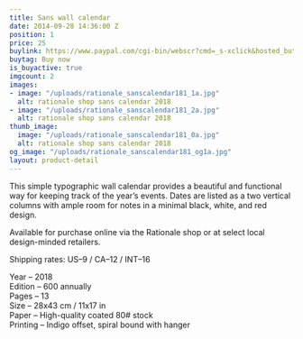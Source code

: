 ```yaml
---
title: Sans wall calendar
date: 2014-09-28 14:36:00 Z
position: 1
price: 25
buylink: https://www.paypal.com/cgi-bin/webscr?cmd=_s-xclick&hosted_button_id=X33HYCDEUN5FN
buytag: Buy now
is_buyactive: true
imgcount: 2
images:
- image: "/uploads/rationale_sanscalendar181_1a.jpg"
  alt: rationale shop sans calendar 2018
- image: "/uploads/rationale_sanscalendar181_2a.jpg"
  alt: rationale shop sans calendar 2018
thumb_image:
  image: "/uploads/rationale_sanscalendar181_0a.jpg"
  alt: rationale shop sans calendar 2018
og_image: "/uploads/rationale_sanscalendar181_og1a.jpg"
layout: product-detail
---
```


This simple typographic wall calendar provides a beautiful and functional way for keeping track of the year’s events. Dates are listed as a two vertical columns with ample room for notes in a minimal black, white, and red design.

Available for purchase online via the Rationale shop or at select local design-minded retailers.

Shipping rates: US–9 / CA–12 / INT–16

Year – 2018 <br>
Edition – 600 annually <br>
Pages – 13 <br>
Size – 28x43 cm / 11x17 in <br>
Paper – High-quality coated 80# stock <br>
Printing – Indigo offset, spiral bound with hanger